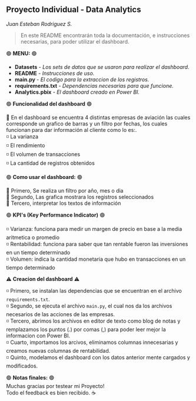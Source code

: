 ## Proyecto Individual - Data Analytics
_Juan Esteban Rodriguez S._

> En este README encontrarán toda la documentación, e instrucciones necesarias, para poder utilizar el dashboard.

:green_circle: **MENU:** :green_circle:
* **Datasets** - _Los sets de datos que se usaron para realizar el dashboard._
* **README** - _Instrucciones de uso._
* **main.py** - _El codigo para la extraccion de los registros._
* **requirements.txt** - _Dependencias necesarias para que funcione._
* **Analytics.pbix** - _El dashboard creado en Power BI._

 
:green_circle: **Funcionalidad del dashboard** :green_circle:

:small_blue_diamond: En el dashboard se encuentra 4 distintas empresas de aviación las cuales corresponde un grafico de barras y un filtro por fechas,
los cuales funcionan para dar información al cliente como lo es:. <br>
:white_medium_small_square: La varianza <br>
:white_medium_small_square: El rendimiento <br>
:white_medium_small_square: El volumen de transacciones <br>
:white_medium_small_square: La cantidad de registros obtenidos <br>


:green_circle: **Como usar el dashboard:** :green_circle:<br>

:small_blue_diamond: Primero, Se realiza un filtro por año, mes o dia <br>
:small_blue_diamond: Segundo, Las grafica mostrara los registros seleccionados <br>
:small_blue_diamond: Tercero, interpretar los textos de información <br>


:green_circle: **KPI's (Key Performance Indicator)** :green_circle: 

:white_medium_small_square: Varianza: funciona para medir un margen de precio en base a la media aritmetica o promedio <br>
:white_medium_small_square: Rentabilidad: funciona para saber que tan rentable fueron las inversiones en un tiempo determinado <br>
:white_medium_small_square: Volumen: indica la cantidad monetaria que hubo en transacciones en un tiempo determinado <br>


:warning: **Creacion del dashboard** :warning:<br>

:white_medium_small_square: Primero, se instalan las dependencias que se encuentran en el archivo `requirements.txt`.<br>
:white_medium_small_square: Segundo, se ejecuta el archivo `main.py`, el cual nos da los archivos necesarios de las acciones de las empresas.<br>
:white_medium_small_square: Tercero, abrimos los archivos en editor de texto como blog de notas y remplazamos los puntos (.) por comas (,) para poder leer mejor la informacion con Power BI.<br>
:white_medium_small_square: Cuarto, importamos los arcivos, eliminamos columnas innecesarias y creamos nuevas columnas de rentabilidad.<br>
:white_medium_small_square: Quinto, modelamos el dashboard con los datos anterior mente cargados y modificados.<br>


:green_circle: **Notas finales:** :green_circle:<br>
Muchas gracias por testear mi Proyecto! <br> 
Todo el feedback es bien recibido. :coffee:
